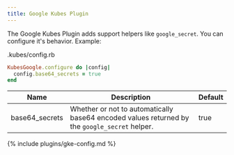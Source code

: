 ```yaml
---
title: Google Kubes Plugin
---
```


The Google Kubes Plugin adds support helpers like `google_secret`. You can configure it's behavior. Example:

.kubes/config.rb

```ruby
KubesGoogle.configure do |config|
  config.base64_secrets = true
end
```

Name | Description | Default
---|---|---
base64_secrets | Whether or not to automatically base64 encoded values returned by the `google_secret` helper. | true
{% include plugins/gke-config.md %}